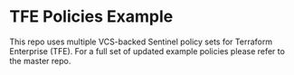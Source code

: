# TFE Policies Example

This repo uses multiple VCS-backed Sentinel policy sets for Terraform Enterprise (TFE).  For a full set of updated example policies please refer to the master repo.
 